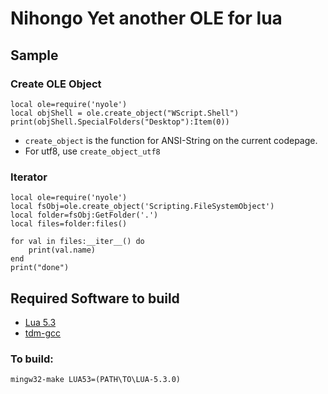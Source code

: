 Nihongo Yet another OLE for lua
===============================

Sample
------

### Create OLE Object

    local ole=require('nyole')
    local objShell = ole.create_object("WScript.Shell")
    print(objShell.SpecialFolders("Desktop"):Item(0))

- `create_object` is the function for ANSI-String on the current codepage.
- For utf8, use `create_object_utf8`

### Iterator

    local ole=require('nyole')
    local fsObj=ole.create_object('Scripting.FileSystemObject')
    local folder=fsObj:GetFolder('.')
    local files=folder:files()

    for val in files:__iter__() do
        print(val.name)
    end
    print("done")

Required Software to build
--------------------------

- [Lua 5.3](http://www.lua.org/)
- [tdm-gcc](http://tdm-gcc.tdragon.net/)

### To build:

    mingw32-make LUA53=(PATH\TO\LUA-5.3.0)
